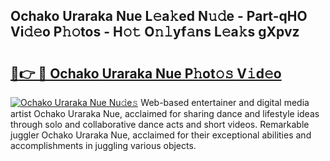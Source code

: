 ## Ochako Uraraka Nue L𝚎a𝚔ed N𝚞𝚍e - Part-qHO Vi𝚍𝚎o P𝚑𝚘tos - H𝚘𝚝 O𝚗𝚕yf𝚊ns L𝚎a𝚔s gXpvz

# <h2><a href="http://kfbjhl.oniu.top/?m=Ochako+Uraraka+Nue">🔗👉 🔴 Ochako Uraraka Nue P𝚑ot𝚘𝚜 V𝚒d𝚎o</a></h2>

[![Ochako Uraraka Nue Nu𝚍e𝚜](https://i.imgur.com/0qMVB7G.gif)](http://kfbjhl.oniu.top/?m=Ochako+Uraraka+Nue)
Web-based entertainer and digital media artist Ochako Uraraka Nue, acclaimed for sharing dance and lifestyle ideas through solo and collaborative dance acts and short videos. Remarkable juggler Ochako Uraraka Nue, acclaimed for their exceptional abilities and accomplishments in juggling various objects.  
